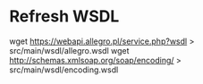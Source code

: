 Refresh WSDL
============

wget https://webapi.allegro.pl/service.php?wsdl > src/main/wsdl/allegro.wsdl
wget http://schemas.xmlsoap.org/soap/encoding/ > src/main/wsdl/encoding.wsdl